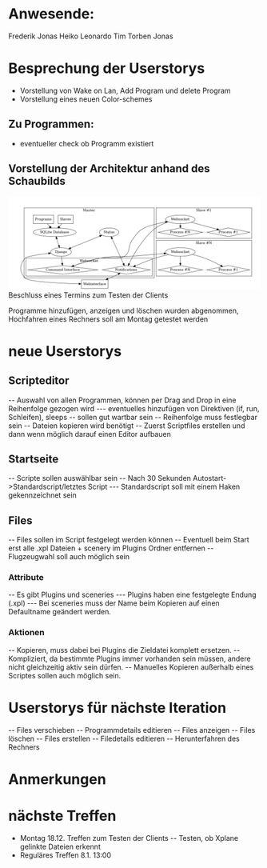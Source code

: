 # Anwesende:
Frederik
Jonas
Heiko
Leonardo
Tim
Torben
Jonas

# Besprechung der Userstorys
- Vorstellung von Wake on Lan, Add Program und delete Program
- Vorstellung eines neuen Color-schemes
## Zu Programmen:
- eventueller check ob Programm existiert
## Vorstellung der Architektur anhand des Schaubilds
![alt text](../../../vortraege/1_vortragstraining/img/architecture.png "Testbild")
Beschluss eines Termins zum Testen der Clients

Programme hinzufügen, anzeigen und löschen wurden abgenommen,
Hochfahren eines Rechners soll am Montag getestet werden


# neue Userstorys
## Scripteditor
-- Auswahl von allen Programmen, können per Drag and Drop in eine Reihenfolge gezogen wird
--- eventuelles hinzufügen von Direktiven (if, run, Schleifen), sleeps
-- sollen gut wartbar sein
-- Reihenfolge muss festlegbar sein
-- Dateien kopieren wird benötigt
-- Zuerst Scriptfiles erstellen und dann wenn möglich darauf einen Editor aufbauen

## Startseite
-- Scripte sollen auswählbar sein
-- Nach 30 Sekunden Autostart->Standardscript/letztes Script
--- Standardscript soll mit einem Haken gekennzeichnet sein

## Files
-- Files sollen im Script festgelegt werden können
-- Eventuell beim Start erst alle .xpl Dateien + scenery im Plugins Ordner entfernen
-- Flugzeugwahl soll auch möglich sein
### Attribute
-- Es gibt Plugins und sceneries
--- Plugins haben eine festgelegte Endung (.xpl)
--- Bei sceneries muss der Name beim Kopieren auf einen Defaultname geändert werden.

### Aktionen
-- Kopieren, muss dabei bei Plugins die Zieldatei komplett ersetzen.
-- Kompliziert, da bestimmte Plugins immer vorhanden sein müssen, andere nicht gleichzeitig aktiv sein dürfen.
-- Manuelles Kopieren außerhalb eines Scriptes sollen auch möglich sein.


# Userstorys für nächste Iteration
-- Files verschieben
-- Programmdetails editieren
-- Files anzeigen
-- Files löschen
-- Files erstellen
-- Filedetails editieren
-- Herunterfahren des Rechners


# Anmerkungen

# nächste Treffen
- Montag 18.12. Treffen zum Testen der Clients
-- Testen, ob Xplane gelinkte Dateien erkennt
- Reguläres Treffen 8.1. 13:00
